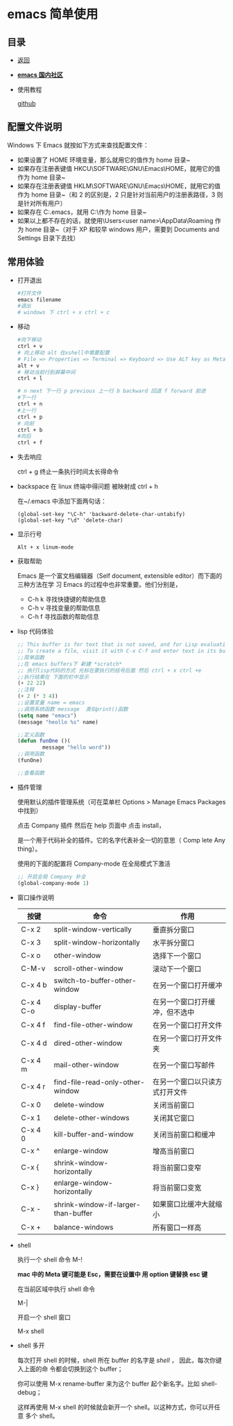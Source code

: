 # emacs 简单使用

## 目录

- [返回](../README.md)

- **[emacs 国内社区](https://emacs-china.org/)**

- 使用教程

  [github](https://github.com/emacs-china/Spacemacs-rocks)

## 配置文件说明

Windows 下 Emacs 就按如下方式来查找配置文件：

- 如果设置了 HOME 环境变量，那么就用它的值作为 home 目录~
- 如果存在注册表键值 HKCU\SOFTWARE\GNU\Emacs\HOME，就用它的值作为 home 目录~
- 如果存在注册表键值 HKLM\SOFTWARE\GNU\Emacs\HOME，就用它的值作为 home 目录~（和 2 的区别是，2 只是针对当前用户的注册表路径，3 则是针对所有用户）
- 如果存在 C:\.emacs，就用 C:\作为 home 目录~
- 如果以上都不存在的话，就使用<system root>\Users\<user name>\AppData\Roaming 作为 home 目录~（对于 XP 和较早 windows 用户，需要到 Documents and Settings 目录下去找）

## 常用体验

- 打开退出

  ```sh
  #打开文件
  emacs filename
  #退出
  # windows 下 ctrl + x ctrl + c
  ```

- 移动

  ```sh
  #向下移动
  ctrl + v
  # 向上移动 alt 在xshell中需要配置
  # File => Properties => Terminal => Keyboard => Use ALT key as Meta key
  alt + v
  # 移动当前行到屏幕中间
  ctrl + l

  # n next 下一行 p previous 上一行 b backward 回退 f forward 前进
  #下一行
  ctrl + n
  #上一行
  ctrl + p
  # 向前
  ctrl + b
  #向后
  ctrl + f
  ```

- 失去响应

  ctrl + g 终止一条执行时间太长得命令

- backspace 在 linux 终端中得问题 被映射成 ctrl + h

  在~/.emacs 中添加下面两句话：

  ```emacs
  (global-set-key "\C-h" 'backward-delete-char-untabify)
  (global-set-key "\d" 'delete-char)
  ```

- 显示行号

  `Alt + x linum-mode`

- 获取帮助

  Emacs 是一个富文档编辑器（Self document, extensible editor）而下面的三种方法在学 习 Emacs 的过程中也非常重要。他们分别是，

  - C-h k 寻找快捷键的帮助信息
  - C-h v 寻找变量的帮助信息
  - C-h f 寻找函数的帮助信息

- lisp 代码体验

  ```lisp
  ;; This buffer is for text that is not saved, and for Lisp evaluation.
  ;; To create a file, visit it with C-x C-f and enter text in its buffer.
  ;;简单函数
  ;;在 emacs buffers下 新建 *scratch*
  ;; 执行lisp代码的方式 光标在要执行的括号后面 然后 ctrl + x ctrl +e
  ;;执行结果在 下面的栏中显示
  (+ 22 22)
  ;;注释
  (+ 2 (* 3 4))
  ;;设置变量 name = emacs
  ;;调用系统函数 message  类似print()函数
  (setq name "emacs")
  (message "heollo %s" name)

  ;;定义函数
  (defun funOne ()(
          message "hello word"))
  ;;调用函数
  (funOne)

  ;;查看函数
  ```

- 插件管理

  使用默认的插件管理系统（可在菜单栏 Options > Manage Emacs Packages 中找到）

  点击 Company 插件 然后在 help 页面中 点击 install，

  是一个用于代码补全的插件。它的名字代表补全一切的意思（ Comp lete Any thing）。

  使用的下面的配置将 Company-mode 在全局模式下激活

  ```lisp
  ;; 开启全局 Company 补全
  (global-company-mode 1)
  ```

- 窗口操作说明

  | 按键      | 命令                                | 作用                           |
  | --------- | ----------------------------------- | ------------------------------ |
  | C-x 2     | split-window-vertically             | 垂直拆分窗口                   |
  | C-x 3     | split-window-horizontally           | 水平拆分窗口                   |
  | C-x o     | other-window                        | 选择下一个窗口                 |
  | C-M-v     | scroll-other-window                 | 滚动下一个窗口                 |
  | C-x 4 b   | switch-to-buffer-other-window       | 在另一个窗口打开缓冲           |
  | C-x 4 C-o | display-buffer                      | 在另一个窗口打开缓冲，但不选中 |
  | C-x 4 f   | find-file-other-window              | 在另一个窗口打开文件           |
  | C-x 4 d   | dired-other-window                  | 在另一个窗口打开文件夹         |
  | C-x 4 m   | mail-other-window                   | 在另一个窗口写邮件             |
  | C-x 4 r   | find-file-read-only-other-window    | 在另一个窗口以只读方式打开文件 |
  | C-x 0     | delete-window                       | 关闭当前窗口                   |
  | C-x 1     | delete-other-windows                | 关闭其它窗口                   |
  | C-x 4 0   | kill-buffer-and-window              | 关闭当前窗口和缓冲             |
  | C-x ^     | enlarge-window                      | 增高当前窗口                   |
  | C-x {     | shrink-window-horizontally          | 将当前窗口变窄                 |
  | C-x }     | enlarge-window-horizontally         | 将当前窗口变宽                 |
  | C-x -     | shrink-window-if-larger-than-buffer | 如果窗口比缓冲大就缩小         |
  | C-x +     | balance-windows                     | 所有窗口一样高                 |

- shell

  执行一个 shell 命令
  M-!

  **mac 中的 Meta 键可能是 Esc，需要在设置中 用 option 键替换 esc 键**

  在当前区域中执行 shell 命令

  M-|

  开启一个 shell 窗口

  M-x shell

- shell 多开

  每次打开 shell 的时候，shell 所在 buffer 的名字是 _shell_ ， 因此，每次你键入上面的命 令都会切换到这个 buffer；

  你可以使用 M-x rename-buffer 来为这个 buffer 起个新名字。比如 shell-debug；

  这样再使用 M-x shell 的时候就会新开一个 shell。以这种方式，你可以开任意 多个 shell。
